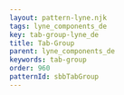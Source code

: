 ```yaml
---
layout: pattern-lyne.njk
tags: lyne_components_de
key: tab-group-lyne_de
title: Tab-Group
parent: lyne_components_de
keywords: tab-group
order: 960
patternId: sbbTabGroup
---
```


